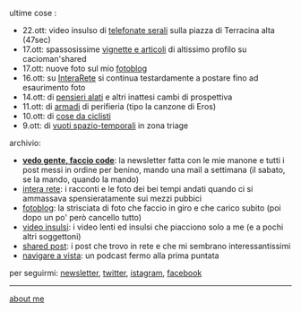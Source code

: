 ultime cose :

- 22.ott: video insulso di [telefonate serali](https://youtu.be/uE68cHIhDqw) sulla piazza di Terracina alta (47sec) 
- 17.ott: spassosissime [vignette e articoli](https://t.me/cacioshared) di altissimo profilo su cacioman'shared
- 17.ott: nuove foto sul mio [fotoblog](https://flickr.com/photos/cacioman/)
- 16.ott:  su [InteraRete](https://www.instagram.com/interarete/) si continua testardamente a postare fino ad esaurimento foto   
- 14.ott:  di [pensieri alati](https://cacioman.github.io/signoramia211014.html) e altri inattesi cambi di prospettiva 
- 11.ott:  di [armadi](https://cacioman.github.io/ingiro2101011.html) di perifieria (tipo la canzone di Eros)  
- 10.ott: di [cose da ciclisti](https://cacioman.github.io/signoramia211010.html) 
- 9.ott: di [vuoti spazio-temporali](https://cacioman.github.io/ingiro211009.html) in zona triage 


archivio: 

- [**vedo gente, faccio code**](https://tinyletter.com/cacioman/archive): la newsletter fatta con le mie manone e tutti i post messi in ordine per benino, mando una mail a settimana (il sabato, se la mando, quando la mando)  
- [intera rete](https://cacioman.github.io/interarete.html): i racconti e le foto dei bei tempi andati quando ci si ammassava spensieratamente sui mezzi pubbici  
- [fotoblog](https://www.flickr.com/photos/cacioman/): la strisciata di foto che faccio in giro e che carico subito (poi dopo un po' però cancello tutto) 
- [video insulsi](https://www.youtube.com/c/ClaudioGatti44): i video lenti ed insulsi che piacciono solo a me (e a pochi altri soggettoni)   
- [shared post](https://t.me/cacioshared): i post che trovo in rete e che mi sembrano interessantissimi 
- [navigare a vista](https://anchor.fm/cacioman63): un podcast fermo alla prima puntata    

per seguirmi: [newsletter](https://tinyletter.com/cacioman), [twitter](https://tinyletter.com/cacioman), [istagram](https://www.instagram.com/cacioman63/), [facebook](https://www.facebook.com/ClaudioGatti63)

---    
[about me](https://about.me/cacioman) 
